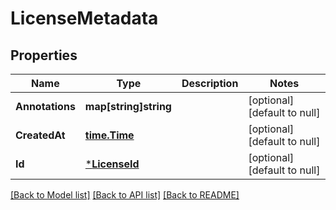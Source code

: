 # LicenseMetadata

## Properties
Name | Type | Description | Notes
------------ | ------------- | ------------- | -------------
**Annotations** | **map[string]string** |  | [optional] [default to null]
**CreatedAt** | [**time.Time**](time.Time.md) |  | [optional] [default to null]
**Id** | [***LicenseId**](LicenseId.md) |  | [optional] [default to null]

[[Back to Model list]](../README.md#documentation-for-models) [[Back to API list]](../README.md#documentation-for-api-endpoints) [[Back to README]](../README.md)


